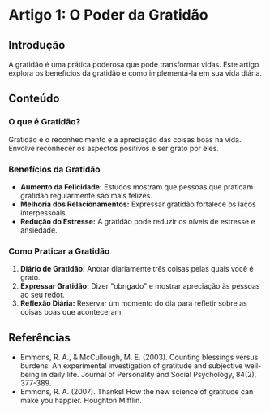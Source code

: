# Artigo 1: O Poder da Gratidão

## Introdução

A gratidão é uma prática poderosa que pode transformar vidas. Este artigo explora os benefícios da gratidão e como implementá-la em sua vida diária.

## Conteúdo

### O que é Gratidão?

Gratidão é o reconhecimento e a apreciação das coisas boas na vida. Envolve reconhecer os aspectos positivos e ser grato por eles.

### Benefícios da Gratidão

- **Aumento da Felicidade:** Estudos mostram que pessoas que praticam gratidão regularmente são mais felizes.
- **Melhoria dos Relacionamentos:** Expressar gratidão fortalece os laços interpessoais.
- **Redução do Estresse:** A gratidão pode reduzir os níveis de estresse e ansiedade.

### Como Praticar a Gratidão

1. **Diário de Gratidão:** Anotar diariamente três coisas pelas quais você é grato.
2. **Expressar Gratidão:** Dizer "obrigado" e mostrar apreciação às pessoas ao seu redor.
3. **Reflexão Diária:** Reservar um momento do dia para refletir sobre as coisas boas que aconteceram.

## Referências

- Emmons, R. A., & McCullough, M. E. (2003). Counting blessings versus burdens: An experimental investigation of gratitude and subjective well-being in daily life. Journal of Personality and Social Psychology, 84(2), 377-389.
- Emmons, R. A. (2007). Thanks! How the new science of gratitude can make you happier. Houghton Mifflin.
